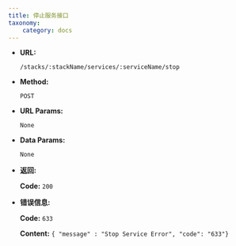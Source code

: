 ```yaml
---
title: 停止服务接口
taxonomy:
    category: docs
---
```


* **URL:**

    `/stacks/:stackName/services/:serviceName/stop`

* **Method:**

    `POST`

* **URL Params:**

    `None`

* **Data Params:**

    `None`

* **返回:**

	**Code:** `200`

* **错误信息:**

	**Code:** `633`
  	
  	**Content:** `{ "message" : "Stop Service Error", "code": "633"}`